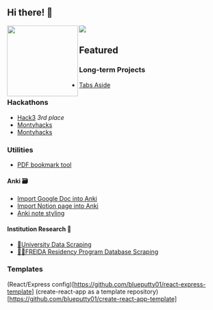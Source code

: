 
## Hi there! 👋

<div>
  <img height="165" align="left" src="https://github-readme-stats.vercel.app/api?username=blueputty01&count_private=true&include_all_commits=true" />
  <img src="https://github-readme-stats.vercel.app/api/top-langs/?username=blueputty01&layout=compact" />
</div>

## Featured

### Long-term Projects
* [Tabs Aside](https://github.com/blueputty01/tabs-aside)

### Hackathons
* [Hack3](https://github.com/blueputty01/hack3) _3rd place_
* [Montyhacks](https://github.com/blueputty01/ai-farming-client)
* [Montyhacks](https://github.com/blueputty01/ai-farming-server)

### Utilities
* [PDF bookmark tool](https://github.com/blueputty01/pdf-bookmarking)

#### Anki 🗃️
* [Import Google Doc into Anki](https://github.com/blueputty01/google-doc-2-anki)
* [Import Notion page into Anki](https://github.com/blueputty01/notion-to-anki)
* [Anki note styling](https://github.com/blueputty01/anki-card-styles)

#### Institution Research 🏫
* [👩‍University Data Scraping](https://github.com/blueputty01/college-data-collection)
* [👩‍⚕️FREIDA Residency Program Database Scraping](https://github.com/blueputty01/ama-scraping)

### Templates
(React/Express config)[https://github.com/blueputty01/react-express-template]
(create-react-app as a template repository)[https://github.com/blueputty01/create-react-app-template]
